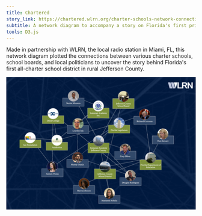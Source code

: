 ```yaml
---
title: Chartered
story_link: https://chartered.wlrn.org/charter-schools-network-connections/
subtitle: A network diagram to accompany a story on Florida's first private takeover of a public school system
tools: D3.js
---
```


Made in partnership with WLRN, the local radio station in Miami, FL, this network diagram plotted the connections between various charter schools, school boards, and local politicians to uncover the story behind Florida's first all-charter school district in rural Jefferson County.

![chartered](chartered.png "chartered")